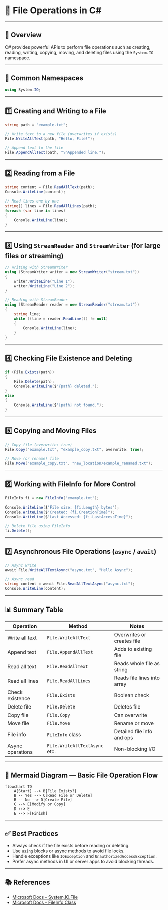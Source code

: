 # 📂 File Operations in C#

---

## 📌 Overview

C# provides powerful APIs to perform file operations such as creating, reading, writing, copying, moving, and deleting files using the `System.IO` namespace.

---

## 🔧 Common Namespaces

```csharp
using System.IO;
```

---

## 1️⃣ Creating and Writing to a File

```csharp
string path = "example.txt";

// Write text to a new file (overwrites if exists)
File.WriteAllText(path, "Hello, File!");

// Append text to the file
File.AppendAllText(path, "\nAppended line.");
```

---

## 2️⃣ Reading from a File

```csharp
string content = File.ReadAllText(path);
Console.WriteLine(content);

// Read lines one by one
string[] lines = File.ReadAllLines(path);
foreach (var line in lines)
{
    Console.WriteLine(line);
}
```

---

## 3️⃣ Using `StreamReader` and `StreamWriter` (for large files or streaming)

```csharp
// Writing with StreamWriter
using (StreamWriter writer = new StreamWriter("stream.txt"))
{
    writer.WriteLine("Line 1");
    writer.WriteLine("Line 2");
}

// Reading with StreamReader
using (StreamReader reader = new StreamReader("stream.txt"))
{
    string line;
    while ((line = reader.ReadLine()) != null)
    {
        Console.WriteLine(line);
    }
}
```

---

## 4️⃣ Checking File Existence and Deleting

```csharp
if (File.Exists(path))
{
    File.Delete(path);
    Console.WriteLine($"{path} deleted.");
}
else
{
    Console.WriteLine($"{path} not found.");
}
```

---

## 5️⃣ Copying and Moving Files

```csharp
// Copy file (overwrite: true)
File.Copy("example.txt", "example_copy.txt", overwrite: true);

// Move (or rename) file
File.Move("example_copy.txt", "new_location/example_renamed.txt");
```

---

## 6️⃣ Working with FileInfo for More Control

```csharp
FileInfo fi = new FileInfo("example.txt");

Console.WriteLine($"File size: {fi.Length} bytes");
Console.WriteLine($"Created: {fi.CreationTime}");
Console.WriteLine($"Last Accessed: {fi.LastAccessTime}");

// Delete file using FileInfo
fi.Delete();
```

---

## 7️⃣ Asynchronous File Operations (`async` / `await`)

```csharp
// Async write
await File.WriteAllTextAsync("async.txt", "Hello Async");

// Async read
string content = await File.ReadAllTextAsync("async.txt");
Console.WriteLine(content);
```

---

## 📊 Summary Table

| Operation         | Method                         | Notes                       |
|-------------------|--------------------------------|-----------------------------|
| Write all text    | `File.WriteAllText`             | Overwrites or creates file   |
| Append text      | `File.AppendAllText`            | Adds to existing file        |
| Read all text    | `File.ReadAllText`              | Reads whole file as string   |
| Read all lines   | `File.ReadAllLines`             | Reads file lines into array  |
| Check existence  | `File.Exists`                   | Boolean check                |
| Delete file      | `File.Delete`                   | Deletes file                 |
| Copy file        | `File.Copy`                     | Can overwrite                |
| Move file        | `File.Move`                     | Rename or move               |
| File info        | `FileInfo` class                | Detailed file info and ops   |
| Async operations | `File.WriteAllTextAsync` etc.  | Non-blocking I/O             |

---

## 🧭 Mermaid Diagram — Basic File Operation Flow

```mermaid
flowchart TD
    A[Start] --> B{File Exists?}
    B -- Yes --> C[Read File or Delete]
    B -- No --> D[Create File]
    C --> E[Modify or Copy]
    D --> E
    E --> F[Finish]
```

---

## ✅ Best Practices

- Always check if the file exists before reading or deleting.
- Use `using` blocks or async methods to avoid file locks.
- Handle exceptions like `IOException` and `UnauthorizedAccessException`.
- Prefer async methods in UI or server apps to avoid blocking threads.

---

## 📚 References

- [Microsoft Docs - System.IO.File](https://learn.microsoft.com/en-us/dotnet/api/system.io.file)
- [Microsoft Docs - FileInfo Class](https://learn.microsoft.com/en-us/dotnet/api/system.io.fileinfo)
